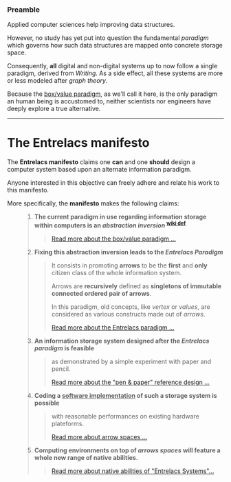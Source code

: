 ### Preamble ###

Applied computer sciences help improving data structures.

However, no study has yet put into question the fundamental _paradigm_ which governs how such data structures are mapped onto concrete storage space.

Consequently, **all** digital and non-digital systems up to now follow a single paradigm, derived from _Writing_. As a side effect, all these systems are more or less modeled after _graph theory_.

Because the [box/value paradigm](BoxValueParadigm.md), as we'll call it here, is the only paradigm an human being is accustomed to, neither scientists nor engineers have deeply explore a true alternative.


---


# The Entrelacs manifesto #

The **Entrelacs manifesto** claims one **can** and one **should** design a computer system based upon an alternate information paradigm.

Anyone interested in this objective can freely adhere and relate his work to this manifesto.

More specifically, the **manifesto** makes the following claims:

<ol>
<blockquote><li><strong>The current paradigm in use regarding information storage within computers is an <i>abstraction inversion</i> <sup><a href='http://en.wikipedia.org/wiki/Abstraction_inversion'>wiki def</a></sup></strong>
<blockquote><p> <a href='BoxValueParadigm.md'>Read more about the box/value paradigm ...</a>
</blockquote><li><strong>Fixing this abstraction inversion leads to the <i>Entrelacs Paradigm</i></strong>
<blockquote><p> It consists in promoting <b>arrows</b> to be the <b>first</b> and <b>only</b> citizen class of the whole information system.<br>
<p> Arrows are <b>recursively</b> defined as <b>singletons of immutable connected ordered pair of arrows</b>.<br>
<p> In this paradigm, old concepts, like <i>vertex</i> or <i>values</i>, are considered as various constructs made out of <i>arrows</i>.<br>
<p> <a href='ArrowParadigm.md'>Read more about the Entrelacs paradigm ...</a>
</blockquote><li><strong>An information storage system designed after the <i>Entrelacs paradigm</i> is feasible</strong>
<blockquote><p>as demonstrated by a simple experiment with paper and pencil.<br>
<p><a href='PenAndPaperReferenceDesign.md'>Read more about the "pen &amp; paper" reference design ...</a>
</blockquote><li><strong>Coding a <u>software implementation</u> of such a storage system is possible</strong>
<blockquote><p>with reasonable performances on existing hardware plateforms.<br>
<p><a href='ArrowsSpace.md'>Read more about arrow spaces ...</a>
</blockquote><li><strong>Computing environments on top of <i>arrows spaces</i> will feature a whole new range of native abilities.</strong>
<blockquote><p><a href='EntrelacsCapabilities.md'>Read more about native abilities of "Entrelacs Systems"...</a>